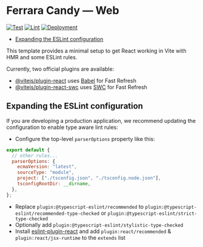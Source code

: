 # Ferrara Candy — Web

[![Test](https://github.com/ampagency/ferrara-candy-web/actions/workflows/test.yml/badge.svg)](https://github.com/ampagency/ferrara-candy-web/actions/workflows/test.yml)
[![Lint](https://github.com/ampagency/ferrara-candy-web/actions/workflows/lint.yml/badge.svg)](https://github.com/ampagency/ferrara-candy-web/actions/workflows/lint.yml)
[![Deployment](https://github.com/ampagency/ferrara-candy-web/actions/workflows/deploy.yml/badge.svg)](https://github.com/ampagency/ferrara-candy-web/actions/workflows/deploy.yml)

<!-- toc -->

- [Expanding the ESLint configuration](#expanding-the-eslint-configuration)

<!-- tocstop -->

This template provides a minimal setup to get React working in Vite with HMR and some ESLint rules.

Currently, two official plugins are available:

- [@vitejs/plugin-react](https://github.com/vitejs/vite-plugin-react/blob/main/packages/plugin-react/README.md) uses [Babel](https://babeljs.io/) for Fast Refresh
- [@vitejs/plugin-react-swc](https://github.com/vitejs/vite-plugin-react-swc) uses [SWC](https://swc.rs/) for Fast Refresh

## Expanding the ESLint configuration

If you are developing a production application, we recommend updating the configuration to enable type aware lint rules:

- Configure the top-level `parserOptions` property like this:

```js
export default {
  // other rules...
  parserOptions: {
    ecmaVersion: "latest",
    sourceType: "module",
    project: ["./tsconfig.json", "./tsconfig.node.json"],
    tsconfigRootDir: __dirname,
  },
};
```

- Replace `plugin:@typescript-eslint/recommended` to `plugin:@typescript-eslint/recommended-type-checked` or `plugin:@typescript-eslint/strict-type-checked`
- Optionally add `plugin:@typescript-eslint/stylistic-type-checked`
- Install [eslint-plugin-react](https://github.com/jsx-eslint/eslint-plugin-react) and add `plugin:react/recommended` & `plugin:react/jsx-runtime` to the `extends` list
